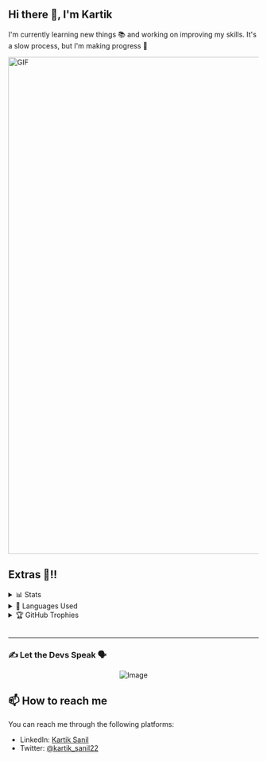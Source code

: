 ## Hi there 👋, I'm Kartik

I'm currently learning new things 📚 and working on improving my skills. It's a slow process, but I'm making progress 🚀

<img align="center" alt="GIF" width="1000" src="https://cdn.myportfolio.com/2fcfcb103788251450a8304378dffded/a62c047f-8369-493c-ab14-71ef51bebc55_rw_1200.gif?h=e8c7ce55b326319eaca316cc1e74518f"/>

<br>

## Extras 🍿!!

<details close>
<summary>📊 Stats</summary>
<br>

[![Anurag's GitHub stats-Dark](https://github-readme-stats.vercel.app/api?username=Xenderador&show_icons=true&theme=algolia#gh-dark-mode-only)](https://github.com/Xenderador/github-readme-stats#gh-dark-mode-only)
[![Anurag's GitHub stats-Light](https://github-readme-stats.vercel.app/api?username=Xenderador&show_icons=true&theme=nightowl#gh-light-mode-only)](https://github.com/Xenderador/github-readme-stats#gh-light-mode-only)
</details>

<details close>
<summary>📜 Languages Used</summary>
<br>

![Top Langs](https://github-readme-stats.vercel.app/api/top-langs/?username=Xenderador&theme=buefy&langs_count=12)
</details>

<details close>
<summary>🏆 GitHub Trophies</summary>
<br>

![](https://github-profile-trophy.vercel.app/?username=Xenderador&theme=tokyonight&no-frame=false&no-bg=true&margin-w=4)
</details>

<br/>

---

### ✍️ Let the Devs Speak 🗣️

<div style="text-align:center;">
  <img src="https://quotes-github-readme.vercel.app/api?type=horizontal&theme=tokyonight" alt="Image" style="max-width: 100%; height: auto;">
</div>

## 📫 How to reach me

You can reach me through the following platforms:

- LinkedIn: [Kartik Sanil](https://www.linkedin.com/in/kartik-sanil-a3528b246/)
- Twitter: [@kartik\_sanil22](https://twitter.com/kartik_sanil22)
